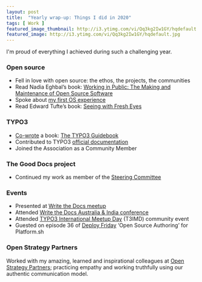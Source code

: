 ```yaml
---
layout: post
title:  "Yearly wrap-up: Things I did in 2020"
tags: [ Work ]
featured_image_thumbnail: http://i3.ytimg.com/vi/Qq3kg2Iw1GY/hqdefault.jpg
featured_image: http://i3.ytimg.com/vi/Qq3kg2Iw1GY/hqdefault.jpg
---
```


I'm proud of everything I achieved during such a challenging year.

### Open source

*   Fell in love with open source: the ethos, the projects, the communities
*   Read Nadia Eghbal’s book: [Working in Public: The Making and Maintenance of Open Source Software](https://www.goodreads.com/book/show/54140556-working-in-public)
*   Spoke about [my first OS experience](https://youtu.be/0P4vfpEXJhQ)
*   Read Edward Tufte’s book: [Seeing with Fresh Eyes](https://www.edwardtufte.com/tufte/seeing-with-fresh-eyes)

### TYPO3

*   [Co-wrote](https://www.linkedin.com/pulse/technical-writing-authorship-heather-mcnamee/) a book: [The TYPO3 Guidebook](https://www.apress.com/gp/book/9781484265246)
*   Contributed to TYPO3 [official documentation](https://docs.typo3.org/)
*   Joined the Association as a Community Member

### The Good Docs project

*   Continued my work as member of the [Steering Committee](https://thegooddocsproject.dev/)

### Events

*   Presented at [Write the Docs meetup](https://www.meetup.com/en-AU/Write-the-Docs-Australia/events/268284615/)
*   Attended [Write the Docs Australia & India conference](https://www.writethedocs.org/conf/australia/2020/)
*   Attended [TYPO3 International Meetup Day](https://t3imd20.typo3.com/home) (T3IMD) community event
*   Guested on episode 36 of [Deploy Friday](https://youtu.be/imDTTyq4DTw) ‘Open Source Authoring’ for Platform.sh

### Open Strategy Partners

Worked with my amazing, learned and inspirational colleagues at [Open Strategy Partners](https://openstrategypartners.com/team); practicing empathy and working truthfully using our authentic communication model.
